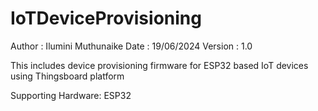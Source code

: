 # IoTDeviceProvisioning

Author  : Ilumini Muthunaike
Date    : 19/06/2024
Version : 1.0

This includes device provisioning firmware for ESP32 based IoT devices using Thingsboard platform

Supporting Hardware: ESP32 

